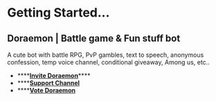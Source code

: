 # Getting Started...

## Doraemon \| Battle game & Fun stuff bot

A cute bot with battle RPG, PvP gambles, text to speech, anonymous confession, temp voice channel, conditional giveaway, Among us, etc..

* \*\*\*\*[**Invite Doraemon**](https://discord.com/oauth2/authorize?client_id=574812330760863744&permissions=838332017&scope=bot)\*\*\*\*
* \*\*\*\*[**Support Channel**](https://discord.gg/9kfcFNt)
* \*\*\*\*[**Vote Doraemon**](https://top.gg/bot/574812330760863744/vote)





